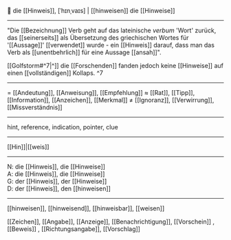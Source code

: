 🔴 die [[Hinweis]], [ˈhɪnˌvaɪs] | [[hinweisen]]
die [[Hinweise]]

---
"Die [[Bezeichnung]] Verb geht auf das lateinische _verbum_ 'Wort' zurück, das [[seinerseits]] als Übersetzung des griechischen Wortes für '[[Aussage]]' [[verwendet]] wurde - ein [[Hinweis]] darauf, dass man das Verb als [[unentbehrlich]] für eine Aussage [[ansah]]".

[[Golfstorm#^7|^]] die [[Forschenden]] fanden jedoch keine [[Hinweise]] auf einen [[vollständigen]] Kollaps. ^7

---
= [[Andeutung]], [[Anweisung]], [[Empfehlung]]
≈ [[Rat]], [[Tipp]], [[Information]], [[Anzeichen]], [[Merkmal]]
≠ [[Ignoranz]], [[Verwirrung]], [[Missverständnis]]

---
hint, reference, indication, pointer, clue

---
[[Hin]]|[[weis]]

---
N: die [[Hinweis]], die [[Hinweise]]  
A: die [[Hinweis]], die [[Hinweise]]  
G: der [[Hinweis]], der [[Hinweise]]  
D: der [[Hinweis]], den [[hinweisen]]  

---
[[hinweisen]], [[hinweisend]], [[hinweisbar]], [[weisen]]

[[Zeichen]], [[Angabe]], [[Anzeige]], [[Benachrichtigung]], [[Vorschein]]
, [[Beweis]]
, [[Richtungsangabe]], [[Vorschlag]]